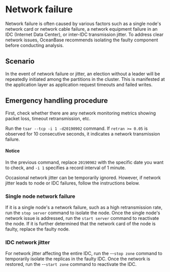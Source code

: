 Network failure
=========================

Network failure is often caused by various factors such as a single node's network card or network cable failure, a network equipment failure in an IDC (Internet Data Center), or inter-IDC transmission jitter. To address clear network issues, OceanBase recommends isolating the faulty component before conducting analysis.

Scenario
-------------------------

In the event of network failure or jitter, an election without a leader will be repeatedly initiated among the partitions in the cluster. This is manifested at the application layer as application request timeouts and failed writes.

Emergency handling procedure
---------------------------

First, check whether there are any network monitoring metrics showing packet loss, timeout retransmission, etc.

Run the `tsar --tcp -i 1 -d20190902` command. If `retran >= 0.05` is observed for 10 consecutive seconds, it indicates a network transmission failure.

  <main id="notice" type='notice'>
    <h4>Notice</h4>
    <p>In the previous command, replace <code>20190902</code> with the specific date you want to check, and <code>-i 1</code> specifies a record interval of 1 minute. </p>
  </main>

Occasional network jitter can be temporarily ignored. However, if network jitter leads to node or IDC failures, follow the instructions below.

### Single node network failure

If it is a single node's a network failure, such as a high retransmission rate, run the `stop server` command to isolate the node. Once the single node's network issue is addressed, run the `start server` command to reactivate the node. If it is further determined that the network card of the node is faulty, replace the faulty node.

### IDC network jitter

For network jitter affecting the entire IDC, run the --`stop zone` command to temporarily isolate the replicas in the faulty IDC. Once the network is restored, run the --`start zone` command to reactivate the IDC.
